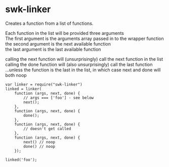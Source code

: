 # swk-linker

Creates a function from a list of functions.

Each function in the list will be provided three arguments  
The first argument is the arguments array passed in to the wrapper function  
the second argument is the next available function  
the last argument is the last available function  

calling the next function will (unsurprisingly) call the next function in the list  
calling the done function will (also unsurprisingly) call the last function  
...unless the function is the last in the list, in which case next and done will both noop  

    var linker = require("swk-linker")
    linked = linker(
        function (args, next, done) {
            // args === ['foo'] - see below
            next();
        },
        function (args, next, done) {
            done();
        },
        function (args, next, done) {
            // doesn't get called
        },
        function (args, next, done) {
            next() // noop
            done() // noop
        });

    linked('foo');
